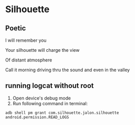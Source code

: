 # Silhouette

## Poetic

I will remember you

Your silhouette will charge the view

Of distant atmosphere

Call it morning driving thru the sound and even in the valley

## running logcat without root

1. Open device's debug mode
2. Run following command in terminal:

```
adb shell pm grant com.silhouette.jalon.silhouette android.permission.READ_LOGS
```

